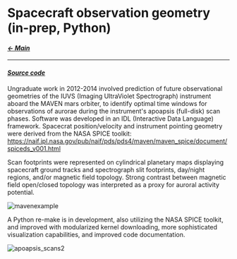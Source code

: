 # Spacecraft observation geometry (in-prep, Python)

#### _[&larr; Main](index.md)_

---

#### _[Source code](maven1.py)_

Ungraduate work in 2012-2014 involved prediction of future observational geometries of the IUVS (Imaging UltraViolet Spectrograph) instrument aboard the MAVEN mars orbiter, to identify optimal time windows for observations of aurorae during the instrument's apoapsis (full-disk) scan phases. Software was developed in an IDL (Interactive Data Language) framework. 
Spacecrat position/velocity and instrument pointing geometry were derived from the NASA SPICE toolkit:
https://naif.jpl.nasa.gov/pub/naif/pds/pds4/maven/maven_spice/document/spiceds_v001.html

Scan footprints were represented on cylindrical planetary maps displaying spacecraft ground tracks and spectrograph slit footprints, day/night regions, and/or magnetic field topology. Strong contrast between magnetic field open/closed topology was interpreted as a proxy for auroral activity potential.

![mavenexample](https://github.com/user-attachments/assets/fda03388-def1-4cd9-b068-cbdd80ea286e)

A Python re-make is in development, also utilizing the NASA SPICE toolkit, and improved with modularized kernel downloading, more sophisticated visualization capabilities, and improved code documentation.

![apoapsis_scans2](https://github.com/user-attachments/assets/14104b63-4a01-481d-9650-3505e6bacac2)
